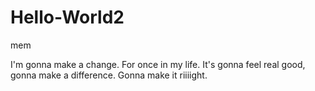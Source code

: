 # Hello-World2
mem


I'm gonna make a change.
For once in my life.
It's gonna feel real good, gonna make a difference.
Gonna make it riiiight. 
